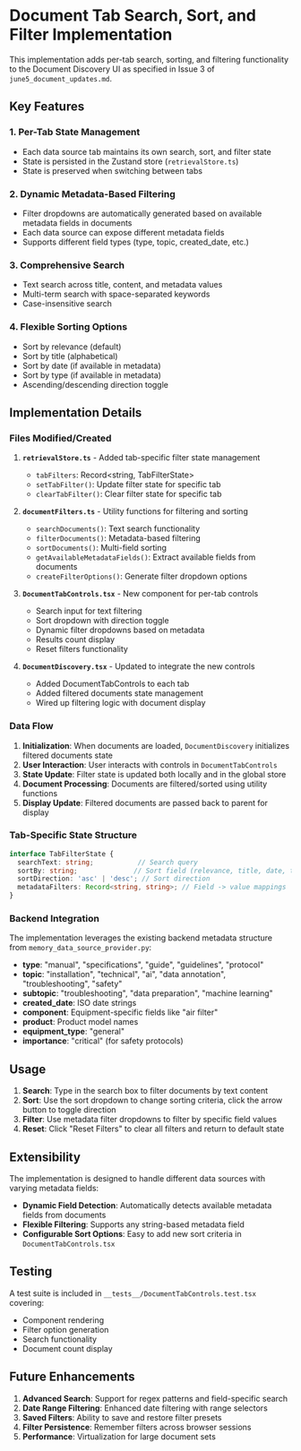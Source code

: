 # Document Tab Search, Sort, and Filter Implementation

This implementation adds per-tab search, sorting, and filtering functionality to the Document Discovery UI as specified in Issue 3 of `june5_document_updates.md`.

## Key Features

### 1. Per-Tab State Management
- Each data source tab maintains its own search, sort, and filter state
- State is persisted in the Zustand store (`retrievalStore.ts`)
- State is preserved when switching between tabs

### 2. Dynamic Metadata-Based Filtering
- Filter dropdowns are automatically generated based on available metadata fields in documents
- Each data source can expose different metadata fields
- Supports different field types (type, topic, created_date, etc.)

### 3. Comprehensive Search
- Text search across title, content, and metadata values
- Multi-term search with space-separated keywords
- Case-insensitive search

### 4. Flexible Sorting Options
- Sort by relevance (default)
- Sort by title (alphabetical)
- Sort by date (if available in metadata)
- Sort by type (if available in metadata)
- Ascending/descending direction toggle

## Implementation Details

### Files Modified/Created

1. **`retrievalStore.ts`** - Added tab-specific filter state management
   - `tabFilters`: Record<string, TabFilterState>
   - `setTabFilter()`: Update filter state for specific tab
   - `clearTabFilter()`: Clear filter state for specific tab

2. **`documentFilters.ts`** - Utility functions for filtering and sorting
   - `searchDocuments()`: Text search functionality
   - `filterDocuments()`: Metadata-based filtering
   - `sortDocuments()`: Multi-field sorting
   - `getAvailableMetadataFields()`: Extract available fields from documents
   - `createFilterOptions()`: Generate filter dropdown options

3. **`DocumentTabControls.tsx`** - New component for per-tab controls
   - Search input for text filtering
   - Sort dropdown with direction toggle
   - Dynamic filter dropdowns based on metadata
   - Results count display
   - Reset filters functionality

4. **`DocumentDiscovery.tsx`** - Updated to integrate the new controls
   - Added DocumentTabControls to each tab
   - Added filtered documents state management
   - Wired up filtering logic with document display

### Data Flow

1. **Initialization**: When documents are loaded, `DocumentDiscovery` initializes filtered documents state
2. **User Interaction**: User interacts with controls in `DocumentTabControls`
3. **State Update**: Filter state is updated both locally and in the global store
4. **Document Processing**: Documents are filtered/sorted using utility functions
5. **Display Update**: Filtered documents are passed back to parent for display

### Tab-Specific State Structure

```typescript
interface TabFilterState {
  searchText: string;           // Search query
  sortBy: string;              // Sort field (relevance, title, date, type)
  sortDirection: 'asc' | 'desc'; // Sort direction
  metadataFilters: Record<string, string>; // Field -> value mappings
}
```

### Backend Integration

The implementation leverages the existing backend metadata structure from `memory_data_source_provider.py`:

- **type**: "manual", "specifications", "guide", "guidelines", "protocol"
- **topic**: "installation", "technical", "ai", "data annotation", "troubleshooting", "safety"
- **subtopic**: "troubleshooting", "data preparation", "machine learning"
- **created_date**: ISO date strings
- **component**: Equipment-specific fields like "air filter"
- **product**: Product model names
- **equipment_type**: "general"
- **importance**: "critical" (for safety protocols)

## Usage

1. **Search**: Type in the search box to filter documents by text content
2. **Sort**: Use the sort dropdown to change sorting criteria, click the arrow button to toggle direction
3. **Filter**: Use metadata filter dropdowns to filter by specific field values
4. **Reset**: Click "Reset Filters" to clear all filters and return to default state

## Extensibility

The implementation is designed to handle different data sources with varying metadata fields:

- **Dynamic Field Detection**: Automatically detects available metadata fields from documents
- **Flexible Filtering**: Supports any string-based metadata field
- **Configurable Sort Options**: Easy to add new sort criteria in `DocumentTabControls.tsx`

## Testing

A test suite is included in `__tests__/DocumentTabControls.test.tsx` covering:
- Component rendering
- Filter option generation
- Search functionality
- Document count display

## Future Enhancements

1. **Advanced Search**: Support for regex patterns and field-specific search
2. **Date Range Filtering**: Enhanced date filtering with range selectors
3. **Saved Filters**: Ability to save and restore filter presets
4. **Filter Persistence**: Remember filters across browser sessions
5. **Performance**: Virtualization for large document sets
